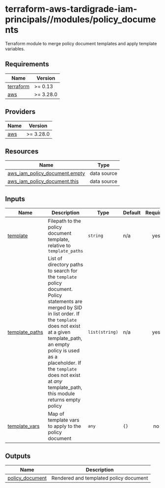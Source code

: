 # terraform-aws-tardigrade-iam-principals//modules/policy_documents

Terraform module to merge policy document templates and apply template variables.


<!-- BEGIN TFDOCS -->
## Requirements

| Name | Version |
|------|---------|
| <a name="requirement_terraform"></a> [terraform](#requirement\_terraform) | >= 0.13 |
| <a name="requirement_aws"></a> [aws](#requirement\_aws) | >= 3.28.0 |

## Providers

| Name | Version |
|------|---------|
| <a name="provider_aws"></a> [aws](#provider\_aws) | >= 3.28.0 |

## Resources

| Name | Type |
|------|------|
| [aws_iam_policy_document.empty](https://registry.terraform.io/providers/hashicorp/aws/latest/docs/data-sources/iam_policy_document) | data source |
| [aws_iam_policy_document.this](https://registry.terraform.io/providers/hashicorp/aws/latest/docs/data-sources/iam_policy_document) | data source |

## Inputs

| Name | Description | Type | Default | Required |
|------|-------------|------|---------|:--------:|
| <a name="input_template"></a> [template](#input\_template) | Filepath to the policy document template, relative to `template_paths` | `string` | n/a | yes |
| <a name="input_template_paths"></a> [template\_paths](#input\_template\_paths) | List of directory paths to search for the `template` policy document. Policy statements are merged by SID in list order. If the `template` does not exist at a given template\_path, an empty policy is used as a placeholder. If the `template` does not exist at *any* template\_path, this module returns empty policy | `list(string)` | n/a | yes |
| <a name="input_template_vars"></a> [template\_vars](#input\_template\_vars) | Map of template vars to apply to the policy document | `any` | `{}` | no |

## Outputs

| Name | Description |
|------|-------------|
| <a name="output_policy_document"></a> [policy\_document](#output\_policy\_document) | Rendered and templated policy document |

<!-- END TFDOCS -->
